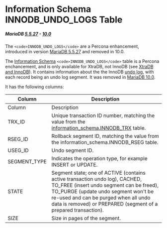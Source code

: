 
# Information Schema INNODB_UNDO_LOGS Table


##### MariaDB [5.5.27](../../../../../../../../../release-notes/mariadb-community-server/old-releases/release-notes-mariadb-5-5-series/mariadb-5527-release-notes.md) - [10.0](../../../../../../../../../release-notes/mariadb-community-server/old-releases/release-notes-mariadb-10-0-series/changes-improvements-in-mariadb-10-0.md)
The `<code>INNODB_UNDO_LOGS</code>` are a Percona enhancement, introduced in version [MariaDB 5.5.27](../../../../../../../../../release-notes/mariadb-community-server/old-releases/release-notes-mariadb-5-5-series/mariadb-5527-release-notes.md) and removed in 10.0.


The [Information Schema](../../../../../../../mariadb-internals/information-schema-plugins-show-and-flush-statements.md) `<code>INNODB_UNDO_LOGS</code>` table is a Percona enchancement, and is only available for XtraDB, not InnoDB (see [XtraDB and InnoDB](../../../../../../../../../general-resources/learning-and-training/training-and-tutorials/advanced-mariadb-articles/development-articles/quality/innodb-upgrade-tests/README.md)). It contains information about the the InnoDB [undo log](../../../../../../../storage-engines/innodb/innodb-undo-log.md), with each record being an undo log segment. It was removed in [MariaDB 10.0](../../../../../../../../../release-notes/mariadb-community-server/old-releases/release-notes-mariadb-10-0-series/changes-improvements-in-mariadb-10-0.md).


It has the following columns:



| Column | Description |
| --- | --- |
| Column | Description |
| TRX_ID | Unique transaction ID number, matching the value from the [information_schema.INNODB_TRX](../information-schema-innodb-tables/information-schema-innodb_trx-table.md) table. |
| RSEG_ID | Rollback segment ID, matching the value from the information_schema.INNODB_RSEG table. |
| USEG_ID | Undo segment ID. |
| SEGMENT_TYPE | Indicates the operation type, for example INSERT or UPDATE. |
| STATE | Segment state; one of ACTIVE (contains active transaction undo log), CACHED, TO_FREE (insert undo segment can be freed), TO_PURGE (update undo segment won't be re-used and can be purged when all undo data is removed) or PREPARED (segment of a prepared transaction). |
| SIZE | Size in pages of the segment. |


